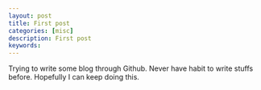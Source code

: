 ```yaml
---
layout: post
title: First post
categories: [misc]
description: First post
keywords:
---
```


Trying to write some blog through Github.
Never have habit to write stuffs before.
Hopefully I can keep doing this.
